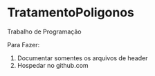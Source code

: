 # TratamentoPoligonos

Trabalho de Programação

Para Fazer:

<ol>
<li> Documentar somentes os arquivos de header</li>
<li> Hospedar no github.com </li>
</ol>
 
